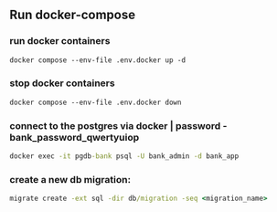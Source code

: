 ## Run docker-compose

### run docker containers
```dockerfile
docker compose --env-file .env.docker up -d
```

### stop docker containers
```dockerfile
docker compose --env-file .env.docker down
```

### connect to the postgres via docker | password - bank_password_qwertyuiop
```cmd
docker exec -it pgdb-bank psql -U bank_admin -d bank_app
```

### create a new db migration:
```cmd
migrate create -ext sql -dir db/migration -seq <migration_name>
```
